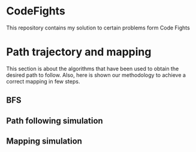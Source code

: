 # CodeFights
This repository contains my solution to certain problems form Code Fights
# Path trajectory and mapping
This section is about the algorithms that have  been used to obtain the desired path
to follow. Also, here is shown our methodology to achieve a correct mapping in few steps.
## BFS
## Path following simulation
## Mapping simulation

